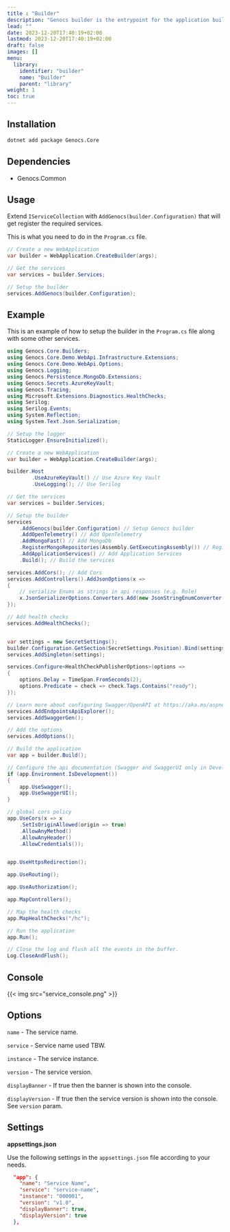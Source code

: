 ```yaml
---
title : "Builder"
description: "Genocs builder is the entrypoint for the application builder."
lead: ""
date: 2023-12-20T17:40:19+02:00
lastmod: 2023-12-20T17:40:19+02:00
draft: false
images: []
menu:
  library:
    identifier: "builder"
    name: "Builder"
    parent: "library"
weight: 1
toc: true
---
```


## Installation

``` bash
dotnet add package Genocs.Core
```

## Dependencies

- Genocs.Common

## Usage

Extend `IServiceCollection` with `AddGenocs(builder.Configuration)` that will get register the required services.

This is what you need to do in the `Program.cs` file.

``` c#
// Create a new WebApplication
var builder = WebApplication.CreateBuilder(args);

// Get the services
var services = builder.Services;

// Setup the builder
services.AddGenocs(builder.Configuration);
```


## Example

This is an example of how to setup the builder in the `Program.cs` file along with some other services.

``` c#
using Genocs.Core.Builders;
using Genocs.Core.Demo.WebApi.Infrastructure.Extensions;
using Genocs.Core.Demo.WebApi.Options;
using Genocs.Logging;
using Genocs.Persistence.MongoDb.Extensions;
using Genocs.Secrets.AzureKeyVault;
using Genocs.Tracing;
using Microsoft.Extensions.Diagnostics.HealthChecks;
using Serilog;
using Serilog.Events;
using System.Reflection;
using System.Text.Json.Serialization;

// Setup the logger
StaticLogger.EnsureInitialized();

// Create a new WebApplication
var builder = WebApplication.CreateBuilder(args);

builder.Host
        .UseAzureKeyVault() // Use Azure Key Vault
        .UseLogging(); // Use Serilog

// Get the services
var services = builder.Services;

// Setup the builder
services
    .AddGenocs(builder.Configuration) // Setup Genocs builder
    .AddOpenTelemetry() // Add OpenTelemetry
    .AddMongoFast() // Add MongoDb
    .RegisterMongoRepositories(Assembly.GetExecutingAssembly()) // Register MongoDb Repositories
    .AddApplicationServices() // Add Application Services
    .Build(); // Build the services

services.AddCors(); // Add Cors
services.AddControllers().AddJsonOptions(x =>
{
    // serialize Enums as strings in api responses (e.g. Role)
    x.JsonSerializerOptions.Converters.Add(new JsonStringEnumConverter());
});

// Add health checks
services.AddHealthChecks();


var settings = new SecretSettings();
builder.Configuration.GetSection(SecretSettings.Position).Bind(settings);
services.AddSingleton(settings);

services.Configure<HealthCheckPublisherOptions>(options =>
{
    options.Delay = TimeSpan.FromSeconds(2);
    options.Predicate = check => check.Tags.Contains("ready");
});

// Learn more about configuring Swagger/OpenAPI at https://aka.ms/aspnetcore/swashbuckle
services.AddEndpointsApiExplorer();
services.AddSwaggerGen();

// Add the options
services.AddOptions();

// Build the application
var app = builder.Build();

// Configure the api documentation (Swagger and SwaggerUI only in Development environment)
if (app.Environment.IsDevelopment())
{
    app.UseSwagger();
    app.UseSwaggerUI();
}

// global cors policy
app.UseCors(x => x
    .SetIsOriginAllowed(origin => true)
    .AllowAnyMethod()
    .AllowAnyHeader()
    .AllowCredentials());


app.UseHttpsRedirection();

app.UseRouting();

app.UseAuthorization();

app.MapControllers();

// Map the health checks
app.MapHealthChecks("/hc");

// Run the application
app.Run();

// Close the log and flush all the events in the buffer.
Log.CloseAndFlush();
```

## Console

{{< img src="service_console.png" >}}


## Options

`name` - The service name.

`service` - Service name used TBW.

`instance` - The service instance.

`version` - The service version.

`displayBanner` - If true then the banner is shown into the console.

`displayVersion` - If true then the service version is shown into the console. See `version` param.

## Settings

**appsettings.json**

Use the following settings in the `appsettings.json` file according to your needs.

``` json
  "app": {
    "name": "Service Name",
    "service": "service-name",
    "instance": "000001",
    "version": "v1.0",
    "displayBanner": true,
    "displayVersion": true
  },
```
